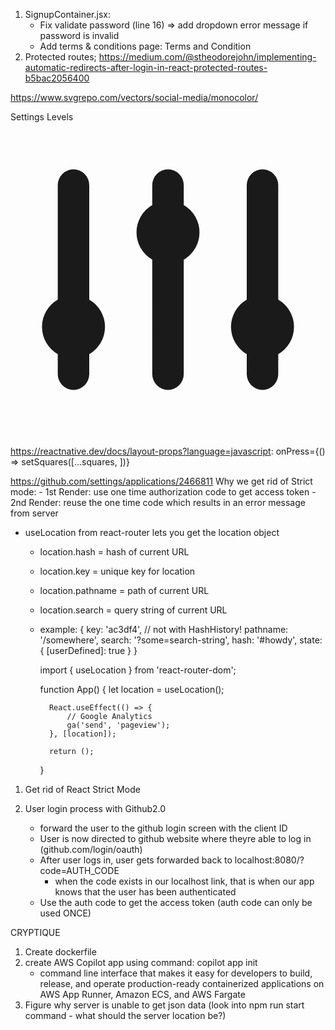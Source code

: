 1. SignupContainer.jsx: 
    - Fix validate password (line 16) => add dropdown error message if password is invalid
    - Add terms & conditions page: Terms and Condition
2. Protected routes; https://medium.com/@stheodorejohn/implementing-automatic-redirects-after-login-in-react-protected-routes-b5bac2056400




https://www.svgrepo.com/vectors/social-media/monocolor/

Settings Levels
        <a href="#" className="inline-flex justify-center p-2 text-gray-500 rounded cursor-pointer hover:text-gray-900 hover:bg-gray-100 dark:hover:bg-gray-700 dark:hover:text-white">
          <svg className="w-6 h-6" fill="currentColor" viewBox="0 0 20 20" xmlns="http://www.w3.org/2000/svg">
            <path d="M5 4a1 1 0 00-2 0v7.268a2 2 0 000 3.464V16a1 1 0 102 0v-1.268a2 2 0 000-3.464V4zM11 4a1 1 0 10-2 0v1.268a2 2 0 000 3.464V16a1 1 0 102 0V8.732a2 2 0 000-3.464V4zM16 3a1 1 0 011 1v7.268a2 2 0 010 3.464V16a1 1 0 11-2 0v-1.268a2 2 0 010-3.464V4a1 1 0 011-1z"></path>
          </svg>
        </a>





https://reactnative.dev/docs/layout-props?language=javascript: onPress={() => setSquares([...squares, <Square />])}




https://github.com/settings/applications/2466811
Why we get rid of Strict mode:
    - 1st Render: use one time authorization code to get access token
    - 2nd Render: reuse the one time code which results in an error message from server

- useLocation from react-router lets you get the location object
    - location.hash = hash of current URL
    - location.key = unique key for location
    - location.pathname = path of current URL
    - location.search = query string of current URL
    - example: {
        key: 'ac3df4', // not with HashHistory!
        pathname: '/somewhere',
        search: '?some=search-string',
        hash: '#howdy',
        state: {
            [userDefined]: true
        }
    }

        import { useLocation } from 'react-router-dom';

        function App() {
            let location = useLocation();

            React.useEffect(() => {
                // Google Analytics
                ga('send', 'pageview');
            }, [location]);

            return ();
        }



1. Get rid of React Strict Mode

2. User login process with Github2.0
    - forward the user to the github login screen with the client ID
    - User is now directed to github website where theyre able to log in (github.com/login/oauth)
    - After user logs in, user gets forwarded back to localhost:8080/?code=AUTH_CODE
        - when the code exists in our localhost link, that is when our app knows that the user has been authenticated
    - Use the auth code to get the access token (auth code can only be used ONCE)



CRYPTIQUE
1. Create dockerfile
2. create AWS Copilot app using command: copilot app init
    - command line interface that makes it easy for developers to build, release, and operate production-ready containerized applications on AWS App Runner, Amazon ECS, and AWS Fargate
3. Figure why server is unable to get json data (look into npm run start command - what should the server location be?)


